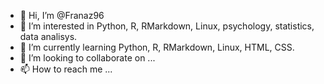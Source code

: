 - 👋 Hi, I’m @Franaz96
- 👀 I’m interested in Python, R, RMarkdown, Linux, psychology, statistics, data analisys.  
- 🌱 I’m currently learning Python, R, RMarkdown, Linux, HTML, CSS.
- 💞️ I’m looking to collaborate on ...
- 📫 How to reach me ...

<!---
Franaz96/Franaz96 is a ✨ special ✨ repository because its `README.md` (this file) appears on your GitHub profile.
You can click the Preview link to take a look at your changes.
--->
